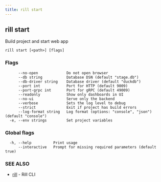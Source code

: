 ```yaml
---
title: rill start
---
```

## rill start

Build project and start web app

```
rill start [<path>] [flags]
```

### Flags

```
      --no-open             Do not open browser
      --db string           Database DSN (default "stage.db")
      --db-driver string    Database driver (default "duckdb")
      --port int            Port for HTTP (default 9009)
      --port-grpc int       Port for gRPC (default 49009)
      --readonly            Show only dashboards in UI
      --no-ui               Serve only the backend
      --verbose             Sets the log level to debug
      --strict              Exit if project has build errors
      --log-format string   Log format (options: "console", "json") (default "console")
  -e, --env strings         Set project variables
```

### Global flags

```
  -h, --help          Print usage
      --interactive   Prompt for missing required parameters (default true)
```

### SEE ALSO

* [rill](cli.md)	 - Rill CLI

